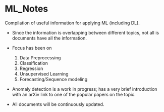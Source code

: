 # ML_Notes
Compilation of useful information for applying ML (including DL).

* Since the information is overlapping between different topics, not all is documents have all the information.

* Focus has been on 
	1. Data Preprocessing
	2. Classification
	3. Regression
	4. Unsupervised Learning
	5. Forecasting/Sequence modeling

* Anomaly detection is a work in progress; has a very brief introduction with an arXiv link to one of the popular papers on the topic.

* All documents will be continuously updated.
